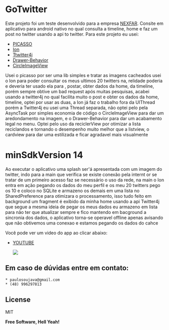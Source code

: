 # GoTwitter

Este projeto foi um teste desenvolvido para a empresa [NEXFAR](https://nexfar.com.br/).
Consite em aplicativo para android nativo no qual consulta a timeline, home e faz um post no twitter usando a api to twitter.
Para este projeto eu usei:

  - [PICASSO](http://square.github.io/picasso/)
  - [Ion](https://github.com/koush/ion)
  - [Ttwitter4j](http://twitter4j.org/en/code-examples.html)
  - [Drawer-Behavior](https://android-arsenal.com/details/1/6239)
  - [CircleImageView](https://github.com/hdodenhof/CircleImageView)
  
  
Usei  o picasso por ser uma lib simples e tratar as imagens cacheados usei o Ion para poder consultar os meus ultimos 20 twitters na, relidade poderia e deveria ter usado ela para , postar, obter dados da home, da timeline, porém sempre obtive um bad request após muitas pesquisas, acabei usando a twitter4j no qual facilita muito o post e obter os dados da home, timeline, optei por usar as duas, a Ion já faz o trabalho fora da UIThread porém a Twitter4j eu usei uma Thread separada, não optei pelo pela AsyncTask por simples economia de código   o  CircleImageView para dar um aredondamento na imagem, e o Drawer-Behavior para dar um acabamento legal no menu.
Optei pelo uso da reciclerView por otimizar a lista reciclandos e tornando o desempenho muito melhor que a listview, o cardview para dar uma estilizada e ficar agradavel mais visualmente 
 

#  minSdkVersion 14

 Ao executar o aplicativo uma splash ser'á apresentada com um imagem do twitter, indo para a main que verifica se existe conexão pela internt or se tratar de um primeiro acesso faz se necessário o uso da rede, na main o Ion entra em ação pegando os dados do meu perfil e os meu 20 twitters pego os 10 e coloco no SQLite e armazeno os demais em uma lista no SharedPreference para otimizara o processamento, isso tudo feito em background um fragment é exibido da minha home usando a api   Twitter4j que segue a mesma ideia de pegar os meus dados eu armazeno em lista para não ter que atualizar sempre e fico mantendo em bacground a sincronia dos dados, o aplicativo torna-se operavel offline apenas avisando que não obtivemos uma conexao e estamos pegando os dados do cahce


Você pode ver um video do app ao clicar abaixo:
  - [YOUTUBE](https://www.youtube.com/watch?v=KL6Kxq8wBb8)
   
     [![](https://i9.ytimg.com/vi/KL6Kxq8wBb8/default.jpg?sqp=CKTe09oF&rs=AOn4CLD8abphomeRYVnwR0488sZn6U05dw)](https://www.youtube.com/watch?v=KL6Kxq8wBb8)
  
 Em caso de dúvidas entre em contato: 
 ---
    * paulosoujava@gmail.com
    * (48) 996297813



License
----

MIT


**Free Software, Hell Yeah!**


